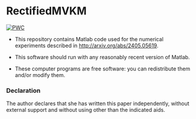 # RectifiedMVKM

[![PWC](https://img.shields.io/endpoint.svg?url=https://paperswithcode.com/badge/rectified-gaussian-kernel-multi-view-k-means/multiview-clustering-on-nus-wide)](https://paperswithcode.com/sota/multiview-clustering-on-nus-wide?p=rectified-gaussian-kernel-multi-view-k-means)

- This repository contains Matlab code used for the numerical experiments described in http://arxiv.org/abs/2405.05619. 

- This software should run with any reasonably recent version of Matlab.

- These computer programs are free software: you can redistribute them and/or modify them.


### Declaration

The author declares that she has written this paper independently, without external support and without using other than the indicated aids.
